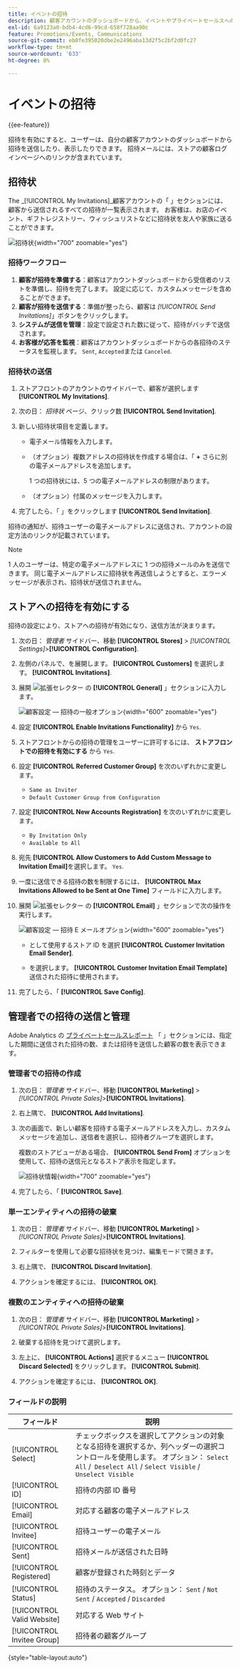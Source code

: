 ```yaml
---
title: イベントの招待
description: 顧客アカウントのダッシュボードから、イベントやプライベートセールスへの招待状を送信および表示する方法を説明します。
exl-id: 6a9123a0-bdb4-4cd6-99cd-658f728aa90c
feature: Promotions/Events, Communications
source-git-commit: eb0fe395020dbe2e2496aba13d2f5c2bf2d0fc27
workflow-type: tm+mt
source-wordcount: '633'
ht-degree: 0%

---
```


# イベントの招待

{{ee-feature}}

招待を有効にすると、ユーザーは、自分の顧客アカウントのダッシュボードから招待を送信したり、表示したりできます。 招待メールには、ストアの顧客ログインページへのリンクが含まれています。

## 招待状

The _[!UICONTROL My Invitations]_顧客アカウントの「 」セクションには、顧客から送信されるすべての招待が一覧表示されます。 お客様は、お店のイベント、ギフトレジストリー、ウィッシュリストなどに招待状を友人や家族に送ることができます。

![招待状](./assets/account-dashboard-my-invitations.png){width="700" zoomable="yes"}

### 招待ワークフロー

1. **顧客が招待を準備する**：顧客はアカウントダッシュボードから受信者のリストを準備し、招待を完了します。 設定に応じて、カスタムメッセージを含めることができます。
1. **顧客が招待を送信する**：準備が整ったら、顧客は _[!UICONTROL Send Invitations]_」ボタンをクリックします。
1. **システムが送信を管理**：設定で設定された数に従って、招待がバッチで送信されます。
1. **お客様が応答を監視**：顧客はアカウントダッシュボードからの各招待のステータスを監視します。 `Sent`, `Accepted`または `Canceled`.

### 招待状の送信

1. ストアフロントのアカウントのサイドバーで、顧客が選択します **[!UICONTROL My Invitations]**.

1. 次の日： _招待状_ ページ、クリック数 **[!UICONTROL Send Invitation]**.

1. 新しい招待状項目を定義します。

   - 電子メール情報を入力します。

   - （オプション）複数アドレスの招待状を作成する場合は、「 **+** さらに別の電子メールアドレスを追加します。

     1 つの招待状には、5 つの電子メールアドレスの制限があります。

   - （オプション）付属のメッセージを入力します。

1. 完了したら、「 」をクリックします **[!UICONTROL Send Invitation]**.

招待の通知が、招待ユーザーの電子メールアドレスに送信され、アカウントの設定方法のリンクが記載されています。

>[!NOTE]
>
>1 人のユーザーは、特定の電子メールアドレスに 1 つの招待メールのみを送信できます。 同じ電子メールアドレスに招待状を再送信しようとすると、エラーメッセージが表示され、招待状が送信されません。

## ストアへの招待を有効にする

招待の設定により、ストアへの招待が有効になり、送信方法が決まります。

1. 次の日： _管理者_ サイドバー、移動 **[!UICONTROL Stores]** > _[!UICONTROL Settings]_>**[!UICONTROL Configuration]**.

1. 左側のパネルで、を展開します。 **[!UICONTROL Customers]** を選択します。 **[!UICONTROL Invitations]**.

1. 展開 ![拡張セレクター](../assets/icon-display-expand.png) の **[!UICONTROL General]** 」セクションに入力します。

   ![顧客設定 — 招待の一般オプション](../configuration-reference/customers/assets/invitations-general.png){width="600" zoomable="yes"}

1. 設定 **[!UICONTROL Enable Invitations Functionality]** から `Yes`.

1. ストアフロントからの招待の管理をユーザーに許可するには、 **ストアフロントでの招待を有効にする** から `Yes`.

1. 設定 **[!UICONTROL Referred Customer Group]** を次のいずれかに変更します。

   - `Same as Inviter`
   - `Default Customer Group from Configuration`

1. 設定 **[!UICONTROL New Accounts Registration]** を次のいずれかに変更します。

   - `By Invitation Only`
   - `Available to All`

1. 宛先 **[!UICONTROL Allow Customers to Add Custom Message to Invitation Email]**&#x200B;を選択します。 `Yes`.

1. 一度に送信できる招待の数を制限するには、 **[!UICONTROL Max Invitations Allowed to be Sent at One Time]** フィールドに入力します。

1. 展開 ![拡張セレクター](../assets/icon-display-expand.png) の **[!UICONTROL Email]** 」セクションで次の操作を実行します。

   ![顧客設定 — 招待 E メールオプション](../configuration-reference/customers/assets/invitations-email.png){width="600" zoomable="yes"}

   - として使用するストア ID を選択 **[!UICONTROL Customer Invitation Email Sender]**.

   - を選択します。 **[!UICONTROL Customer Invitation Email Template]** 送信された招待に使用されます。

1. 完了したら、「 **[!UICONTROL Save Config]**.

## 管理者での招待の送信と管理

Adobe Analytics の [プライベートセールスレポート](../getting-started/private-sales-reports.md) 「 」セクションには、指定した期間に送信された招待の数、または招待を送信した顧客の数を表示できます。

### 管理者での招待の作成

1. 次の日： _管理者_ サイドバー、移動 **[!UICONTROL Marketing]** > _[!UICONTROL Private Sales]_>**[!UICONTROL Invitations]**.

1. 右上隅で、 **[!UICONTROL Add Invitations]**.

1. 次の画面で、新しい顧客を招待する電子メールアドレスを入力し、カスタムメッセージを追加し、送信者を選択し、招待者グループを選択します。

   複数のストアビューがある場合、 **[!UICONTROL Send From]** オプションを使用して、招待の送信元となるストア表示を指定します。

   ![招待状情報](./assets/create-invitation-page.png){width="700" zoomable="yes"}

1. 完了したら、「 **[!UICONTROL Save]**.

### 単一エンティティへの招待の破棄

1. 次の日： _管理者_ サイドバー、移動 **[!UICONTROL Marketing]** > _[!UICONTROL Private Sales]_>**[!UICONTROL Invitations]**.

1. フィルターを使用して必要な招待状を見つけ、編集モードで開きます。

1. 右上隅で、 **[!UICONTROL Discard Invitation]**.

1. アクションを確定するには、 **[!UICONTROL OK]**.

### 複数のエンティティへの招待の破棄

1. 次の日： _管理者_ サイドバー、移動 **[!UICONTROL Marketing]** > _[!UICONTROL Private Sales]_>**[!UICONTROL Invitations]**.

1. 破棄する招待を見つけて選択します。

1. 左上に、 **[!UICONTROL Actions]** 選択するメニュー **[!UICONTROL Discard Selected]** をクリックします。 **[!UICONTROL Submit]**.

1. アクションを確定するには、 **[!UICONTROL OK]**.

### フィールドの説明

| フィールド | 説明 |
|--- |--- |
| [!UICONTROL Select] | チェックボックスを選択してアクションの対象となる招待を選択するか、列ヘッダーの選択コントロールを使用します。 オプション： `Select All` /` Deselect All` / `Select Visible` / `Unselect Visible` |
| [!UICONTROL ID] | 招待の内部 ID 番号 |
| [!UICONTROL Email] | 対応する顧客の電子メールアドレス |
| [!UICONTROL Invitee] | 招待ユーザーの電子メール |
| [!UICONTROL Sent] | 招待メールが送信された日時 |
| [!UICONTROL Registered] | 顧客が登録された時刻とデータ |
| [!UICONTROL Status] | 招待のステータス。 オプション： `Sent` / `Not Sent` / `Accepted` / `Discarded` |
| [!UICONTROL Valid Website] | 対応する Web サイト |
| [!UICONTROL Invitee Group] | 招待者の顧客グループ |

{style="table-layout:auto"}
